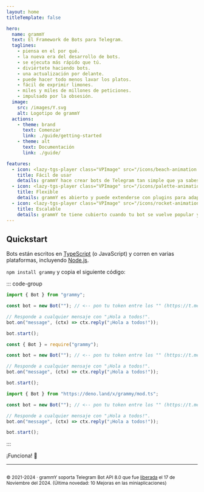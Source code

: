 ```yaml
---
layout: home
titleTemplate: false

hero:
  name: grammY
  text: El Framework de Bots para Telegram.
  taglines:
    - piensa en el por qué.
    - la nueva era del desarrollo de bots.
    - se ejecuta más rápido que tú.
    - diviértete haciendo bots.
    - una actualización por delante.
    - puede hacer todo menos lavar los platos.
    - fácil de exprimir limones.
    - miles y miles de millones de peticiones.
    - impulsado por la obsesión.
  image:
    src: /images/Y.svg
    alt: Logotipo de grammY
  actions:
    - theme: brand
      text: Comenzar
      link: ./guide/getting-started
    - theme: alt
      text: Documentación
      link: ./guide/

features:
  - icon: <lazy-tgs-player class="VPImage" src="/icons/beach-animation.tgs"><img src="/icons/beach.svg" alt="beach animation"></lazy-tgs-player>
    title: Fácil de usar
    details: grammY hace crear bots de Telegram tan simple que ya sabes como hacerlo.
  - icon: <lazy-tgs-player class="VPImage" src="/icons/palette-animation.tgs"><img src="/icons/palette.svg" alt="palette animation"></lazy-tgs-player>
    title: Flexible
    details: grammY es abierto y puede extenderse con plugins para adaptarse a tus necesidades.
  - icon: <lazy-tgs-player class="VPImage" src="/icons/rocket-animation.tgs"><img src="/icons/rocket.svg" alt="rocket animation"></lazy-tgs-player>
    title: Escalable
    details: grammY te tiene cubierto cuando tu bot se vuelve popular y el tráfico se incrementa.
---
```


<!-- markdownlint-disable no-inline-html -->

## Quickstart

Bots están escritos en [TypeScript](https://www.typescriptlang.org) (o JavaScript) y corren en varias plataformas, incluyendo [Node.js](https://nodejs.org).

`npm install grammy` y copia el siguiente código:

::: code-group

```ts [TypeScript]
import { Bot } from "grammy";

const bot = new Bot(""); // <-- pon tu token entre los "" (https://t.me/BotFather)

// Responde a cualquier mensaje con "¡Hola a todos!".
bot.on("message", (ctx) => ctx.reply("¡Hola a todos!"));

bot.start();
```

```js [JavaScript]
const { Bot } = require("grammy");

const bot = new Bot(""); // <-- pon tu token entre los "" (https://t.me/BotFather)

// Responde a cualquier mensaje con "¡Hola a todos!".
bot.on("message", (ctx) => ctx.reply("¡Hola a todos!"));

bot.start();
```

```ts [Deno]
import { Bot } from "https://deno.land/x/grammy/mod.ts";

const bot = new Bot(""); // <-- pon tu token entre los "" (https://t.me/BotFather)

// Responde a cualquier mensaje con "¡Hola a todos!".
bot.on("message", (ctx) => ctx.reply("¡Hola a todos!"));

bot.start();
```

:::

¡Funciona! :tada:

<footer id="home-footer">

---

<ClientOnly>
  <ThankYou :s="[
    'Gracias, ',
    '{name}',
    ', por ser colaborador de grammY.',
    ', por crear grammY.'
  ]" />
</ClientOnly>

<div style="font-size: 0.75rem;  display: flex; justify-content: center;">

© 2021-2024 &middot; grammY soporta Telegram Bot API 8.0 que fue [liberada](https://core.telegram.org/bots/api#november-17-2024) el 17 de Noviembre del 2024.
(Última novedad: 10 Mejoras en las miniaplicaciones)

</div>
</footer>
